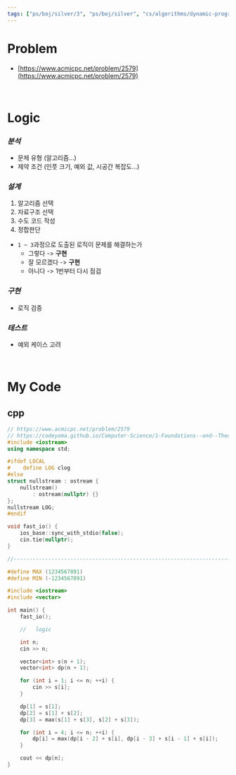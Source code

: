 ```yaml
---
tags: ["ps/boj/silver/3", "ps/boj/silver", "cs/algorithms/dynamic-programming/ps"]
---
```


# Problem
- [https://www.acmicpc.net/problem/2579](https://www.acmicpc.net/problem/2579)

<br/>

# Logic

### *분석*
- 문제 유형 (알고리즘...)
- 제약 조건 (인풋 크기, 예외 값, 시공간 복잡도...)

### *설계*
1. 알고리즘 선택
2. 자료구조 선택
3. 수도 코드 작성
4. 정합판단
  - `1 ~ 3`과정으로 도출된 로직이 문제를 해결하는가
    - 그렇다 -> **구현**
    - 잘 모르겠다 -> **구현**
    - 아니다 -> 1번부터 다시 점검

### *구현*
- 로직 검증

### *테스트*
- 예외 케이스 고려

<br/>

# My Code
## cpp
```cpp title="boj/2579.cpp"
// https://www.acmicpc.net/problem/2579
// https://codeyoma.github.io/Computer-Science/1-Foundations--and--Theory/Algorithms/ps/boj/2579/2579
#include <iostream>
using namespace std;

#ifdef LOCAL
#    define LOG clog
#else
struct nullstream : ostream {
    nullstream()
        : ostream(nullptr) {}
};
nullstream LOG;
#endif

void fast_io() {
    ios_base::sync_with_stdio(false);
    cin.tie(nullptr);
}

//--------------------------------------------------------------------------------------------------

#define MAX (1234567891)
#define MIN (-1234567891)

#include <iostream>
#include <vector>

int main() {
    fast_io();

    //   logic

    int n;
    cin >> n;

    vector<int> s(n + 1);
    vector<int> dp(n + 1);

    for (int i = 1; i <= n; ++i) {
        cin >> s[i];
    }

    dp[1] = s[1];
    dp[2] = s[1] + s[2];
    dp[3] = max(s[1] + s[3], s[2] + s[3]);

    for (int i = 4; i <= n; ++i) {
        dp[i] = max(dp[i - 2] + s[i], dp[i - 3] + s[i - 1] + s[i]);
    }

    cout << dp[n];
}

```
